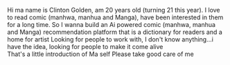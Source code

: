 Hi ma name is Clinton Golden, am 20 years old (turning 21 this year).
I love to read comic (manhwa, manhua and Manga), have been interested in them for a long time. 
So I wanna build an Ai powered comic (manhwa, manhua and Manga) recommendation platform that is a dictionary for readers and a home for artist
Looking for people to work with, I don't know anything...i have the idea, looking for people to make it come alive  
That's a little introduction of Ma self  Please take good care of me  
